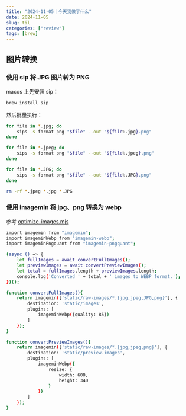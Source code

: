```yaml
---
title: "2024-11-05｜今天我做了什么"
date: 2024-11-05
slug: til
categories: ["review"]
tags: [brew]
---
```


## 图片转换

### 使用 sip 将 JPG 图片转为 PNG
macos 上先安装 sip：

```bash
brew install sip
```


然后批量执行：

```bash
for file in *.jpg; do
    sips -s format png "$file" --out "${file%.jpg}.png"
done

for file in *.jpeg; do
    sips -s format png "$file" --out "${file%.jpeg}.png"
done

for file in *.JPG; do
    sips -s format png "$file" --out "${file%.JPG}.png"
done

rm -rf *.jpeg *.jpg *.JPG
```

### 使用 imagemin 将 jpg、png 转换为 webp

参考 [optimize-images.mjs](https://github.com/chensoul/chensoul.github.io/blob/main/scripts/optimize-images.mjs)

```bash
import imagemin from "imagemin";
import imageminWebp from "imagemin-webp";
import imageminPngquant from "imagemin-pngquant";

(async () => {
    let fullImages = await convertFullImages();
    let previewImages = await convertPreviewImages();
    let total = fullImages.length + previewImages.length;
    console.log('Converted ' + total + ' images to WEBP format.');
})();

function convertFullImages(){
    return imagemin(['static/raw-images/*.{jpg,jpeg,JPG,png}'], {
        destination: 'static/images',
        plugins: [
            imageminWebp({quality: 85})
        ]
    });
}

function convertPreviewImages(){
    return imagemin(['static/raw-images/*.{jpg,jpeg,png}'], {
        destination: 'static/preview-images',
        plugins: [
            imageminWebp({
                resize: {
                    width: 600,
                    height: 340
                }
            })
        ]
    });
}
```